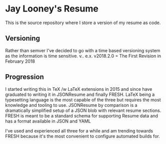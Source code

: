 # Jay Looney's Resume

This is the source repository where I store a version of my resume as code.

## Versioning

Rather than semver I've decided to go with a time based versioning system as the information is time sensitive.
v<Y>.<M>.<revision>
e.x. v2018.2.0 = The First Revision in February 2018

## Progression

I started writing this in TeX /w LaTeX extensions in 2015 and since have graduated to writing it in JSONResume and finally FRESH.
LaTeX being a typesetting language is the most capable of the three but requires the most knowledge and tooling to use.
JSONResume by comparison is a dramatically simplified setup of a JSON blob with relevant resume sections.
FRESH is meant to be a standard schema for supporting Resume data and has a format available in JSON and YAML

I've used and experienced all three for a while and am trending towards FRESH because it's the most convenient to configure automated builds for.
